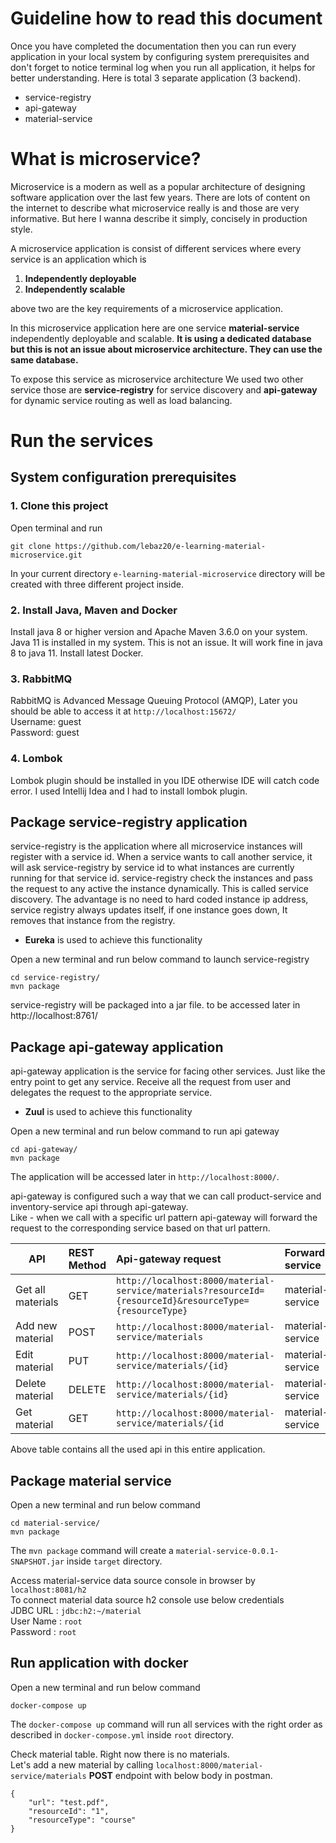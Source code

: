 # Guideline how to read this document
Once you have completed the documentation then you can run every application in your local system by configuring system 
prerequisites and don't forget to notice terminal log when you run all application, it helps for better understanding. 
Here is total 3 separate application (3 backend).
- service-registry
- api-gateway
- material-service

# What is microservice?
Microservice is a modern as well as a popular architecture of designing software application over the last few years. 
There are lots of content on the internet to describe what microservice really is and those are very informative. 
But here I wanna describe it simply, concisely in production style.  

A microservice application is consist of different services where every service is an application which is
  1. **Independently deployable**   
  2. **Independently scalable**  

above two are the key requirements of a microservice application.

In this microservice application here are one service **material-service** independently 
deployable and scalable. **It is using a dedicated database but this is not an issue about microservice architecture. 
They can use the same database.**

To expose this service as microservice architecture We used two other service those are **service-registry** for 
service discovery and **api-gateway** for dynamic service routing as well as load balancing.

# Run the services

## System configuration prerequisites
### 1. Clone this project
Open terminal and run
````
git clone https://github.com/lebaz20/e-learning-material-microservice.git
````
In your current directory ``e-learning-material-microservice`` directory will be created with three different project inside.

### 2. Install Java, Maven and Docker
Install java 8 or higher version and Apache Maven 3.6.0 on your system.
Java 11 is installed in my system. This is not an issue. It will work fine in java 8 to java 11.
Install latest Docker.

### 3. RabbitMQ
RabbitMQ is Advanced Message Queuing Protocol (AMQP),
Later you should be able to access it at ``http://localhost:15672/``  
Username: guest  
Password: guest

### 4. Lombok
Lombok plugin should be installed in you IDE otherwise IDE will catch code error. I used Intellij Idea and I had to install 
lombok plugin.

## Package service-registry application
service-registry is the application where all microservice instances will register with a service id. When a service wants 
to call another service, it will ask service-registry by service id to what instances are currently running for that service id. 
service-registry check the instances and pass the request to any active the instance dynamically. This is called service 
discovery. The advantage is no need to hard coded instance ip address, service registry always updates itself, if one instance 
goes down, It removes that instance from the registry. 
- **Eureka** is used to achieve this functionality

Open a new terminal and run below command to launch service-registry
````
cd service-registry/
mvn package
````
service-registry will be packaged into a jar file. to be accessed later in http://localhost:8761/  

## Package api-gateway application
api-gateway application is the service for facing other services. Just like the entry point to get any service. Receive 
all the request from user and delegates the request to the appropriate service. 
- **Zuul** is used to achieve this functionality

Open a new terminal and run below command to run api gateway
````
cd api-gateway/
mvn package
````
The application will be accessed later in ``http://localhost:8000/``.

api-gateway is configured such a way that we can call product-service and inventory-service api through api-gateway.   
Like - when we call with a specific url pattern api-gateway will forward the request to the corresponding service based 
on that url pattern.  

| API             | REST Method   | Api-gateway request                                       | Forwarded service   | Forwarded URL                      |
|-----------------|:--------------|:----------------------------------------------------------|:--------------------|:-----------------------------------|
|Get all materials |GET            |``http://localhost:8000/material-service/materials?resourceId={resourceId}&resourceType={resourceType}``         | material-service     | ``http://localhost:8081/materials?resourceId={resourceId}&resourceType={resourceType}`` |    
|Add new material  |POST           |``http://localhost:8000/material-service/materials``     | material-service     | ``http://localhost:8081/materials``      |    
|Edit material     |PUT            |``http://localhost:8000/material-service/materials/{id}``| material-service     | ``http://localhost:8081/materials/{id}`` |    
|Delete material   |DELETE         |``http://localhost:8000/material-service/materials/{id}``| material-service     | ``http://localhost:8081/materials/{id}`` |    
|Get material      |GET            |``http://localhost:8000/material-service/materials/{id`` | material-service     | ``http://localhost:8082/materials/{id}`` |

Above table contains all the used api in this entire application.

## Package material service
Open a new terminal and run below command
````
cd material-service/
mvn package
````
The ``mvn package`` command will create a ``material-service-0.0.1-SNAPSHOT.jar`` inside ``target`` directory. 

Access material-service data source console in browser by
`localhost:8081/h2`  
To connect material data source h2 console use below credentials   
JDBC URL  : `jdbc:h2:~/material`  
User Name : `root`  
Password  : `root`  

## Run application with docker
Open a new terminal and run below command
````
docker-compose up
````
The ``docker-compose up`` command will run all services with the right order as described in ``docker-compose.yml`` inside ``root`` directory. 


Check material table. Right now there is no materials.  
Let's add a new material by calling `localhost:8000/material-service/materials` **POST** endpoint with below body in postman.
````
{
	"url": "test.pdf",
	"resourceId": "1",
	"resourceType": "course"
}
````
